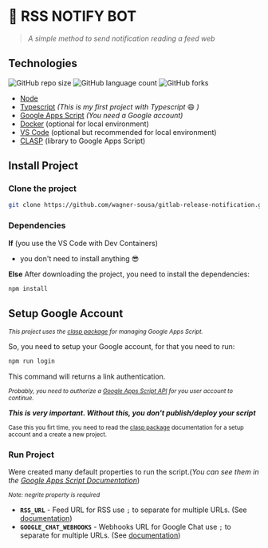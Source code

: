 # 🤖 RSS NOTIFY BOT
> _A simple method to send notification reading a feed web_

## Technologies
![GitHub repo size](https://img.shields.io/github/repo-size/wagner-sousa/gitlab-release-notification?style=for-the-badge)
![GitHub language count](https://img.shields.io/github/languages/count/wagner-sousa/gitlab-release-notification?style=for-the-badge)
![GitHub forks](https://img.shields.io/github/forks/wagner-sousa/gitlab-release-notification?style=for-the-badge)

* [Node](https://nodejs.org/en/)
* [Typescript](https://www.typescriptlang.org/) _(This is my first project with Typescript_ 😄 _)_
* [Google Apps Script](https://developers.google.com/apps-script/) _(You need a Google account)_
* [Docker](https://www.docker.com/) (optional for local environment)
* [VS Code](https://code.visualstudio.com/) (optional but recommended for local environment)
* [CLASP](https://github.com/google/clasp) (library to Google Apps Script)

## Install Project

### Clone the project
```bash
git clone https://github.com/wagner-sousa/gitlab-release-notification.git
```

### Dependencies
**If** (you use the VS Code with Dev Containers)
- you don't need to install anything 😎

**Else**
After downloading the project, you need to install the dependencies:
```bash
npm install
```

## Setup Google Account
<sup>_This project uses the [clasp package](https://github.com/google/clasp) for managing Google Apps Script._</sup>

So, you need to setup your Google account, for that you need to run:
```bash
npm run login
```
This command will returns a link authentication.

<sup>_Probably, you need to authorize a [Google Apps Script API](https://script.google.com/home/usersettings) for you user account to continue._</sup>

***This is very important. Without this, you don't publish/deploy your script***

<sup>Case this you firt time, you need to read the [clasp package](https://github.com/google/clasp) documentation for a setup account and a create a new project.</sup>

### Run Project
Were created many default properties to run the script.(_You can see them in the [Google Apps Script Documentation](https://developers.google.com/apps-script/guides/properties?hl=pt-br)_)

<sup>*Note: negrite property is required*</sup>

* **`RSS_URL`** - Feed URL for RSS use `;` to separate for multiple URLs. (See [documentation](https://www.rss2json.com/))
* **`GOOGLE_CHAT_WEBHOOKS`** - Webhooks URL for Google Chat use `;` to separate for multiple URLs. (See [documentation](https://developers.google.com/chat/how-tos/webhooks))

